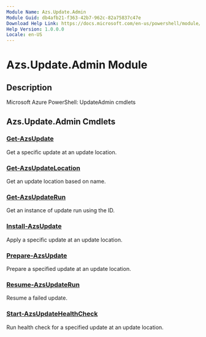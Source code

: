 ```yaml
---
Module Name: Azs.Update.Admin
Module Guid: db4afb21-f363-42b7-962c-82a75837c47e
Download Help Link: https://docs.microsoft.com/en-us/powershell/module/azs.update.admin
Help Version: 1.0.0.0
Locale: en-US
---
```


# Azs.Update.Admin Module
## Description
Microsoft Azure PowerShell: UpdateAdmin cmdlets

## Azs.Update.Admin Cmdlets
### [Get-AzsUpdate](Get-AzsUpdate.md)
Get a specific update at an update location.

### [Get-AzsUpdateLocation](Get-AzsUpdateLocation.md)
Get an update location based on name.

### [Get-AzsUpdateRun](Get-AzsUpdateRun.md)
Get an instance of update run using the ID.

### [Install-AzsUpdate](Install-AzsUpdate.md)
Apply a specific update at an update location.

### [Prepare-AzsUpdate](Prepare-AzsUpdate.md)
Prepare a specified update at an update location.

### [Resume-AzsUpdateRun](Resume-AzsUpdateRun.md)
Resume a failed update.

### [Start-AzsUpdateHealthCheck](Start-AzsUpdateHealthCheck.md)
Run health check for a specified update at an update location.

